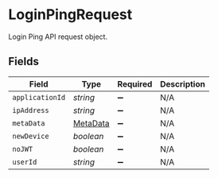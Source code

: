 # LoginPingRequest

Login Ping API request object.


## Fields

| Field                                       | Type                                        | Required                                    | Description                                 |
| ------------------------------------------- | ------------------------------------------- | ------------------------------------------- | ------------------------------------------- |
| `applicationId`                             | *string*                                    | :heavy_minus_sign:                          | N/A                                         |
| `ipAddress`                                 | *string*                                    | :heavy_minus_sign:                          | N/A                                         |
| `metaData`                                  | [MetaData](../../models/shared/metadata.md) | :heavy_minus_sign:                          | N/A                                         |
| `newDevice`                                 | *boolean*                                   | :heavy_minus_sign:                          | N/A                                         |
| `noJWT`                                     | *boolean*                                   | :heavy_minus_sign:                          | N/A                                         |
| `userId`                                    | *string*                                    | :heavy_minus_sign:                          | N/A                                         |
